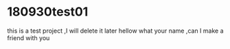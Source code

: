 # 180930test01
this is a test project ,I will delete it later
hellow what your name ,can I make a friend with you 

